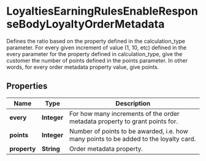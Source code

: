 

# LoyaltiesEarningRulesEnableResponseBodyLoyaltyOrderMetadata

Defines the ratio based on the property defined in the calculation_type parameter. For every given increment of value (1, 10, etc) defined in the every parameter for the property defined in calculation_type, give the customer the number of points defined in the points parameter. In other words, for every order metadata property value, give points.

## Properties

| Name | Type | Description |
|------------ | ------------- | ------------- |
|**every** | **Integer** | For how many increments of the order metadata property to grant points for. |
|**points** | **Integer** | Number of points to be awarded, i.e. how many points to be added to the loyalty card. |
|**property** | **String** | Order metadata property. |



